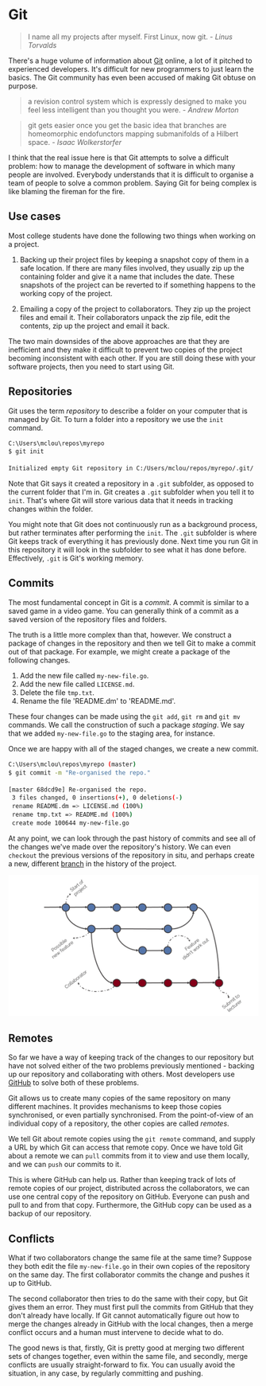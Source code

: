 # Git

> I name all my projects after myself. First Linux, now git. - *Linus Torvalds*

There's a huge volume of information about [Git](https://git-scm.com/) online, a lot of it pitched to experienced developers.
It's difficult for new programmers to just learn the basics.
The Git community has even been accused of making Git obtuse on purpose.

> a revision control system which is expressly designed to make you feel less intelligent than you thought you were. - *Andrew Morton*

> git gets easier once you get the basic idea that branches are homeomorphic endofunctors mapping submanifolds of a Hilbert space. - *Isaac Wolkerstorfer‏*

I think that the real issue here is that Git attempts to solve a difficult problem: how to manage the development of software in which many people are involved.
Everybody understands that it is difficult to organise a team of people to solve a common problem.
Saying Git for being complex is like blaming the fireman for the fire.


## Use cases

Most college students have done the following two things when working on a project.

1. Backing up their project files by keeping a snapshot copy of them in a safe location. If there are many files involved, they usually zip up the containing folder and give it a name that includes the date. These snapshots of the project can be reverted to if something happens to the working copy of the project.

2. Emailing a copy of the project to collaborators. They zip up the project files and email it. Their collaborators unpack the zip file, edit the contents, zip up the project and email it back.

The two main downsides of the above approaches are that they are inefficient and they make it difficult to prevent two copies of the project becoming inconsistent with each other.
If you are still doing these with your software projects, then you need to start using Git.


## Repositories

Git uses the term *repository* to describe a folder on your computer that is managed by Git.
To turn a folder into a repository we use the `init` command.

```bash
C:\Users\mclou\repos\myrepo
$ git init

Initialized empty Git repository in C:/Users/mclou/repos/myrepo/.git/
```

Note that Git says it created a repository in a `.git` subfolder, as opposed to the current folder that I'm in.
Git creates a `.git` subfolder when you tell it to `init`.
That's where Git will store various data that it needs in tracking changes within the folder.

You might note that Git does not continuously run as a background process, but rather terminates after performing the `init`.
The `.git` subfolder is where Git keeps track of everything it has previously done.
Next time you run Git in this repository it will look in the subfolder to see what it has done before.
Effectively, `.git` is Git's working memory.


## Commits

The most fundamental concept in Git is a *commit*.
A commit is similar to a saved game in a video game.
You can generally think of a commit as a saved version of the repository files and folders.

The truth is a little more complex than that, however.
We construct a package of changes in the repository and then we tell Git to make a commit out of that package.
For example, we might create a package of the following changes.

1. Add the new file called `my-new-file.go`.
2. Add the new file called `LICENSE.md`.
3. Delete the file `tmp.txt`.
4. Rename the file 'README.dm' to 'README.md'.

These four changes can be made using the `git add`, `git rm` and `git mv` commands.
We call the construction of such a package *staging*.
We say that we added `my-new-file.go` to the staging area, for instance.

Once we are happy with all of the staged changes, we create a new commit.

```bash
C:\Users\mclou\repos\myrepo (master)
$ git commit -m "Re-organised the repo."

[master 68dcd9e] Re-organised the repo.
 3 files changed, 0 insertions(+), 0 deletions(-)
 rename README.dm => LICENSE.md (100%)
 rename tmp.txt => README.md (100%)
 create mode 100644 my-new-file.go
```

At any point, we can look through the past history of commits and see all of the changes we've made over the repository's history.
We can even `checkout` the previous versions of the repository in situ, and perhaps create a new, different [branch](https://www.atlassian.com/git/tutorials/using-branches) in the history of the project.

![The history timeline of a repository](../images/repo-history.png)

## Remotes

So far we have a way of keeping track of the changes to our repository but have not solved either of the two problems previously mentioned - backing up our repository and collaborating with others.
Most developers use [GitHub](http://www.github.com) to solve both of these problems.

Git allows us to create many copies of the same repository on many different machines.
It provides mechanisms to keep those copies synchronised, or even partially synchronised.
From the point-of-view of an individual copy of a repository, the other copies are called *remotes*.

We tell Git about remote copies using the `git remote` command, and supply a URL by which Git can access that remote copy.
Once we have told Git about a remote we can `pull` commits from it to view and use them locally, and we can `push` our commits to it.

This is where GitHub can help us.
Rather than keeping track of lots of remote copies of our project, distributed across the collaborators, we can use one central copy of the repository on GitHub.
Everyone can push and pull to and from that copy.
Furthermore, the GitHub copy can be used as a backup of our repository.


## Conflicts

What if two collaborators change the same file at the same time?
Suppose they both edit the file `my-new-file.go` in their own copies of the repository on the same day.
The first collaborator commits the change and pushes it up to GitHub.

The second collaborator then tries to do the same with their copy, but Git gives them an error.
They must first pull the commits from GitHub that they don't already have locally.
If Git cannot automatically figure out how to merge the changes already in GitHub with the local changes, then a merge conflict occurs and a human must intervene to decide what to do.

The good news is that, firstly, Git is pretty good at merging two different sets of changes together, even within the same file, and secondly, merge conflicts are usually straight-forward to fix.
You can usually avoid the situation, in any case, by regularly committing and pushing.
